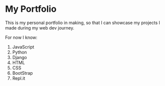 # My Portfolio

This is my personal portfolio in making, so that I can showcase my projects I made during my web dev journey.

For now I know:
1. JavaScript
2. Python
3. Django
4. HTML
5. CSS
6. BootStrap
7. Repl.it